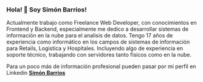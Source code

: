 ### Hola! 👋 Soy Simón Barrios! 

Actualmente trabajo como Freelance Web Developer, con conocimientos en Frontend y Backend, especialmente me dedico a desarrollar sistemas de información en la nube para el analisis de datos. Tengo 17 años de experiencia como informático en los campos de sistemas de información para Retails, Logistica y Hospitales. Incluyendo algo de experiencia en soporte técnico, trabajando con servidores tanto fisicos como en la nube.

Para un poco más de información profesional pueden pasar por mi perfil en Linkedin <a href="https://www.linkedin.com/in/simonbarrios/">**Simón Barrios**</a>

<!-- - 🔭 I’m currently working on Freelance
- 🌱 I’m currently learning Python
- 👯 I’m looking to collaborate on Projects Software
- 🤔 I’m looking for help with MongoDB
- 💬 Ask me about my favorites movies
- 📫 How to reach me: saimonweb
- 😄 Pronouns: saimon
- ⚡ Fun fact: 🤔 -->

